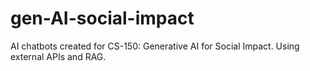 # gen-AI-social-impact
AI chatbots created for CS-150: Generative AI for Social Impact. 
Using external APIs and RAG.
